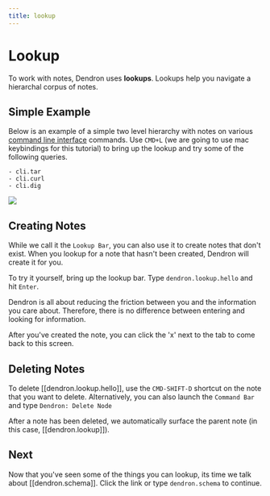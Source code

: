 ```yaml
---
title: lookup
---
```

# Lookup

To work with notes, Dendron uses  **lookups**. Lookups help you navigate a hierarchal corpus of notes.

## Simple Example

Below is an example of a simple two level hierarchy with notes on various [command line interface](https://en.wikipedia.org/wiki/Command-line_interface) commands. Use `CMD+L` (we are going to use mac keybindings for this tutorial) to bring up the lookup and try some of the following queries.

```
- cli.tar
- cli.curl
- cli.dig
```
![](https://foundation-prod-assetspublic53c57cce-8cpvgjldwysl.s3-us-west-2.amazonaws.com/assets/images/lookup-cli.gif)
## Creating Notes

While we call it the `Lookup Bar`, you can also use it to create notes that don't exist. When you lookup for a note that hasn't been created, Dendron will create it for you. 

To try it yourself, bring up the lookup bar. Type `dendron.lookup.hello` and hit `Enter`.

Dendron is all about reducing the friction between you and the information you care about. Therefore, there is no difference between entering and looking for information.

After you've created the note, you can click the 'x' next to the tab to come back to this screen.


## Deleting Notes

To delete [[dendron.lookup.hello]], use the `CMD-SHIFT-D` shortcut on the note that you want to delete. Alternatively, you can also launch the `Command Bar` and type `Dendron: Delete Node` 


After a note has been deleted, we automatically surface the parent note (in this case, [[dendron.lookup]]). 


##  Next
Now that you've seen some of the things you can lookup, its time we talk about [[dendron.schema]]. Click the link or type `dendron.schema` to continue.

